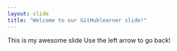 ```yaml
---
layout: slide
title: "Welcome to our GitHublearner slide!"
---
```

This is my awesome slide
Use the left arrow to go back!
